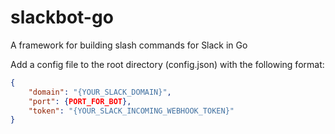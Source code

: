 slackbot-go
===========

A framework for building slash commands for Slack in Go

Add a config file to the root directory (config.json) with the following format:

```json
{
    "domain": "{YOUR_SLACK_DOMAIN}",
    "port": {PORT_FOR_BOT},
    "token": "{YOUR_SLACK_INCOMING_WEBHOOK_TOKEN}"
}
```
